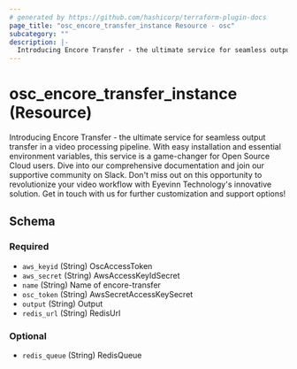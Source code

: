 ```yaml
---
# generated by https://github.com/hashicorp/terraform-plugin-docs
page_title: "osc_encore_transfer_instance Resource - osc"
subcategory: ""
description: |-
  Introducing Encore Transfer - the ultimate service for seamless output transfer in a video processing pipeline. With easy installation and essential environment variables, this service is a game-changer for Open Source Cloud users. Dive into our comprehensive documentation and join our supportive community on Slack. Don't miss out on this opportunity to revolutionize your video workflow with Eyevinn Technology's innovative solution. Get in touch with us for further customization and support options!
---
```


# osc_encore_transfer_instance (Resource)

Introducing Encore Transfer - the ultimate service for seamless output transfer in a video processing pipeline. With easy installation and essential environment variables, this service is a game-changer for Open Source Cloud users. Dive into our comprehensive documentation and join our supportive community on Slack. Don't miss out on this opportunity to revolutionize your video workflow with Eyevinn Technology's innovative solution. Get in touch with us for further customization and support options!



<!-- schema generated by tfplugindocs -->
## Schema

### Required

- `aws_keyid` (String) OscAccessToken
- `aws_secret` (String) AwsAccessKeyIdSecret
- `name` (String) Name of encore-transfer
- `osc_token` (String) AwsSecretAccessKeySecret
- `output` (String) Output
- `redis_url` (String) RedisUrl

### Optional

- `redis_queue` (String) RedisQueue
